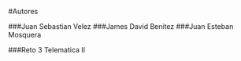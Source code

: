 #Autores

###Juan Sebastian Velez 
###James David Benitez
###Juan Esteban Mosquera

###Reto 3 Telematica II

